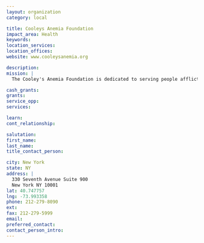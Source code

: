 ```yaml
---
layout: organization
category: local

title: Cooleys Anemia Foundation
impact_area: Health
keywords: 
location_services: 
location_offices: 
website: www.cooleysanemia.org

description: 
mission: |
  The Cooley's Anemia Foundation is dedicated to serving people afflicted with various forms of thalassemia, most notably the major form of this genetic blood disease, Cooley's anemia/thalassemia major. 

cash_grants: 
grants: 
service_opp: 
services: 

learn: 
cont_relationship: 

salutation: 
first_name: 
last_name: 
title_contact_person: 

city: New York
state: NY
address: |
  330 Seventh Avenue Suite 900   
  New York NY 10001
lat: 40.747757
lng: -73.993358
phone: 212-279-8090
ext: 
fax: 212-279-5999
email: 
preferred_contact: 
contact_person_intro: 
---
```

